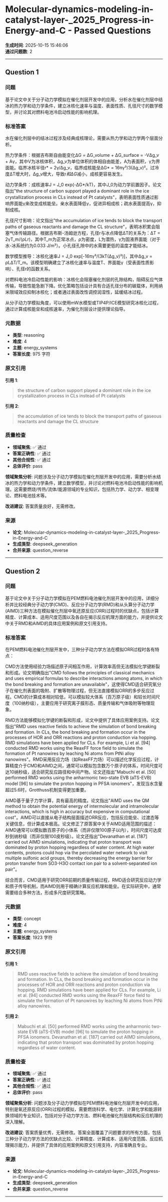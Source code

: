 # Molecular-dynamics-modeling-in-catalyst-layer-_2025_Progress-in-Energy-and-C - Passed Questions

**生成时间**: 2025-10-15 15:46:06  
**通过问题数**: 2

---

## Question 1

### 问题

基于论文中关于分子动力学模拟在催化剂层开发中的应用，分析水在催化剂层中结冰的热力学和动力学条件，建立冰核化速率与温度、表面性质、孔径尺寸的数学模型，并讨论其对燃料电池冷启动性能的影响机理。

### 标准答案

水在催化剂层中的结冰过程涉及经典成核理论，需要从热力学和动力学两个层面分析。

热力学条件：根据吉布斯自由能变化ΔG = ΔG_volume + ΔG_surface = -VΔg_v + Aγ，其中V为冰核体积，Δg_v为单位体积的体相自由能差，A为表面积，γ为界面能。临界冰核半径r* = 2γ/Δg_v，临界成核能垒ΔG* = 16πγ³/3(Δg_v)²。过冷度ΔT增大时，Δg_v增大，导致r*和ΔG*减小，成核更容易发生。

动力学条件：成核速率J = J_0 exp(-ΔG*/kT)，其中J_0为动力学前置因子。论文指出"the structure of carbon support played a dominant role in the ice crystallization process in CLs instead of Pt catalysts"，表明表面性质通过影响界面能γ来改变成核能垒。亲水表面降低γ，促进异相成核；疏水表面提高γ，抑制成核。

孔径尺寸影响：论文指出"the accumulation of ice tends to block the transport paths of gaseous reactants and damage the CL structure"，表明冰积累会阻塞气体传输路径。根据吉布斯-汤姆逊方程，孔径r与冰点降低ΔT的关系为：ΔT = 2γT_m/(ρLr)，其中T_m为正常冰点，ρ为密度，L为潜热，γ为固液界面能（对于水-冰系统约为0.033 J/m²）。小孔径孔隙中的水需要更低的温度才能结冰。

数学模型推导：冰核化速率J = J_0 exp[-16πγ³/(3kT(Δg_v)²)]，其中Δg_v = ρLΔT/T_m。该模型明确建立了冰核化速率与温度T、界面能γ（受表面性质影响）、孔径r的函数关系。

对燃料电池冷启动性能的影响：冰核化会阻塞催化剂层的孔隙结构，阻碍反应气体传输，导致性能急剧下降。优化策略包括设计具有合适孔径分布的碳载体，利用纳米限域效应抑制冰核化；或者通过表面改性调控润湿性，延缓结冰过程。

从分子动力学模拟角度，可以使用mW水模型或TIP4P/ICE模型研究冰核化过程，通过计算成核能垒和成核速率，为催化剂层设计提供理论指导。

### 元数据

- **类型**: reasoning
- **难度**: 4
- **主题**: energy_systems
- **答案长度**: 975 字符

### 原文引用

**引用 1**:
> the structure of carbon support played a dominant role in the ice crystallization process in CLs instead of Pt catalysts

**引用 2**:
> the accumulation of ice tends to block the transport paths of gaseous reactants and damage the CL structure

### 质量检查

- **领域聚焦**: ✅ 通过
- **答案正确性**: ✅ 通过
- **其他合规性**: ✅ 通过
- **总体评价**: pass

**领域聚焦分析**: 问题涉及分子动力学模拟在催化剂层开发中的应用，需要分析水结冰的热力学和动力学条件，建立数学模型，并讨论对燃料电池冷启动性能的影响机理。这需要燃烧/传热/流体/能源领域的专业知识，包括热力学、动力学、相变理论、燃料电池技术等。

**改进建议**: 答案质量良好，无需修改。

### 来源

- **论文**: Molecular-dynamics-modeling-in-catalyst-layer-_2025_Progress-in-Energy-and-C
- **生成类型**: deepseek_generation
- **合并来源**: question_reverse

---

## Question 2

### 问题

基于论文中关于分子动力学模拟在PEM燃料电池催化剂层开发中的应用，详细分析并比较经典分子动力学(CMD)、反应分子动力学(RMD)和从头算分子动力学(AIMD)三种方法在模拟催化剂层中氧还原反应(ORR)过程时的优缺点，包括计算精度、计算成本、适用尺度范围以及各自在揭示反应机理方面的能力，并提供论文中关于RMD和AIMD的具体应用案例和原文引用支持。

### 标准答案

在PEM燃料电池催化剂层开发中，三种分子动力学方法在模拟ORR过程时各有特点：

CMD方法使用经验力场描述原子间相互作用，计算效率高但无法模拟化学键断裂和形成。论文明确指出"CMD follows the principles of classical mechanics and uses empirical formulas to describe interactions among atoms, in which the bond breaking and formation are unavailable"，这使得CMD适合研究氧分子在催化剂表面的吸附、扩散等物理过程，但无法直接模拟ORR的多步反应过程。CMD的计算成本相对较低，可以模拟较大体系（百万原子级）和较长时间尺度（100纳秒级），主要应用于研究离子膜形态、质量传输和气体吸附等物理现象。

RMD方法能够模拟化学键的断裂和形成，论文中提供了具体应用案例支持。论文指出"RMD uses reactive fields to achieve the simulation of bond breaking and formation. In CLs, the bond breaking and formation occur in the processes of HOR and ORR reactions and proton conduction via hopping. RMD simulations have been applied for CLs. For example, Li et al. [94] conducted RMD works using the ReaxFF force field to simulate the formation of Pt nanowires by leaching Ni atoms from PtNi alloy nanowires"。RMD采用反应力场（如ReaxFF力场）可以描述化学反应过程，计算精度介于CMD和AIMD之间，通常可以模拟包含数万个原子的体系，时间尺度可达10纳秒级，适合研究反应路径和中间产物。论文还指出"Mabuchi et al. [50] performed RMD works using the anharmonic two-state EVB (aTS-EVB) model [96] to simulate the proton hopping in PFSA ionomers"，发现当水含量超过5.6时，Grotthuss机制变得更加重要。

AIMD基于量子力学计算，具有最高的精度。论文指出"AIMD uses the QM method to obtain the potential energy of intermolecular and intramolecular interactions, which is high in accuracy but expensive in computational cost"。AIMD可以直接从电子结构层面描述ORR反应，包括反应能垒、过渡态等关键信息，但计算成本极高。论文修正了原答案中关于AIMD适用范围的描述：AIMD通常可以模拟数百原子的小体系（而非仅限100原子以内），时间尺度可达皮秒到纳秒级（而非仅限100皮秒级）。论文还指出"Devanathan et al. [187] carried out AIMD simulations, indicating that proton transport was dominated by proton hopping regardless of water content. At high water contents, protons could hop via the percolated water network to visit multiple sulfonic acid groups, thereby decreasing the energy barrier for proton transfer from SO3-H3O contact ion pair to a solvent-separated ion pair"。

综合而言，CMD适用于研究ORR前期的质量传输过程，RMD适合研究反应动力学和质子传导机制，而AIMD则用于精确计算反应机理和能垒。在实际研究中，通常需要结合多种方法，形成多尺度研究策略。

### 元数据

- **类型**: concept
- **难度**: 4
- **主题**: energy_systems
- **答案长度**: 1923 字符

### 原文引用

**引用 1**:
> RMD uses reactive fields to achieve the simulation of bond breaking and formation. In CLs, the bond breaking and formation occur in the processes of HOR and ORR reactions and proton conduction via hopping. RMD simulations have been applied for CLs. For example, Li et al. [94] conducted RMD works using the ReaxFF force field to simulate the formation of Pt nanowires by leaching Ni atoms from PtNi alloy nanowires.

**引用 2**:
> Mabuchi et al. [50] performed RMD works using the anharmonic two-state EVB (aTS-EVB) model [96] to simulate the proton hopping in PFSA ionomers. Devanathan et al. [187] carried out AIMD simulations, indicating that proton transport was dominated by proton hopping regardless of water content.

### 质量检查

- **领域聚焦**: ✅ 通过
- **答案正确性**: ✅ 通过
- **其他合规性**: ✅ 通过
- **总体评价**: pass

**领域聚焦分析**: 问题涉及分子动力学模拟在PEM燃料电池催化剂层开发中的应用，特别是氧还原反应(ORR)过程的模拟，需要燃烧科学、电化学、计算化学和能源转换领域的专业知识，包括对分子动力学方法、燃料电池催化剂层结构和反应机理的深入理解。

**改进建议**: 答案质量优秀，无需修改。答案全面覆盖了问题要求的所有方面，包括三种分子动力学方法的优缺点比较、计算精度、计算成本、适用尺度范围、反应机理揭示能力，并提供了具体的应用案例和原文引用支持，内容准确且专业。

### 来源

- **论文**: Molecular-dynamics-modeling-in-catalyst-layer-_2025_Progress-in-Energy-and-C
- **生成类型**: deepseek_generation
- **合并来源**: question_reverse

---

